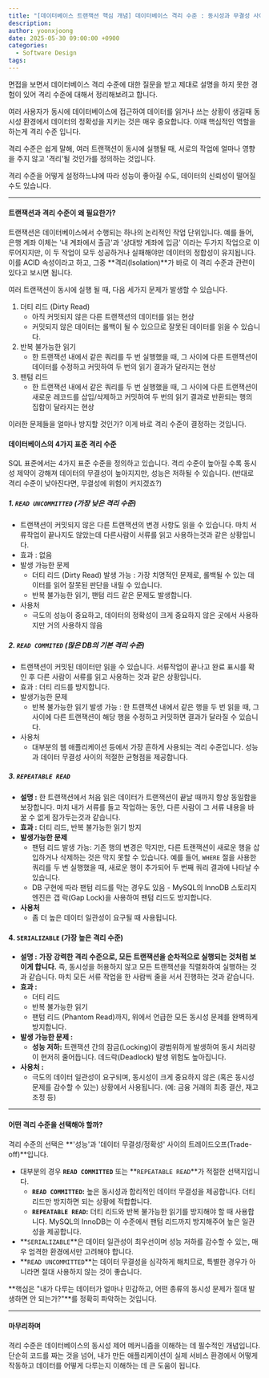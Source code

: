 ```yaml
---
title: "[데이터베이스 트랜잭션 핵심 개념] 데이터베이스 격리 수준 : 동시성과 무결성 사이의 딜레마"
description: 
author: yoonxjoong
date: 2025-05-30 09:00:00 +0900
categories:
  - Software Design
tags:
---
```

면접을 보면서 데이터베이스 격리 수준에 대한 질문을 받고 제대로 설명을 하지 못한 경험이 있어 격리 수준에 대해서 정리해보려고 합니다. 

여러 사용자가 동시에 데이터베이스에 접근하여 데이터를 읽거나 쓰는 상황이 생길때 동시성 환경에서 데이터의 정확성을 지키는 것은 매우 중요합니다. 이때 핵심적인 역할을 하는게 격리 수준 입니다.

격리 수준은 쉽게 말해, 여러 트랜잭션이 동시에 실행될 때, 서로의 작업에 얼마나 영향을 주지 않고 '격리'될 것인가를 정의하는 것입니다. 

격리 수준을 어떻게 설정하느냐에 따라 성능이 좋아질 수도, 데이터의 신뢰성이 떨어질 수도 있습니다.

---

#### 트랜잭션과 격리 수준이 왜 필요한가? 

트랜잭션은 데이터베이스에서 수행되는 하나의 논리적인 작업 단위입니다. 예를 들어, 은행 계좌 이체는 '내 계좌에서 출금'과 '상대방 계좌에 입금' 이라는 두가지 작업으로 이루어지지만, 이 두 작업이 모두 성공하거나 실패해야만 데이터의 정합성이 유지됩니다. 
이를 ACID 속성이라고 하고, 그중 **격리(Isolation)**가 바로 이 격리 수준과 관련이 있다고 보시면 됩니다. 

여러 트랜잭션이 동시에 실행 될 때, 다음 세가지 문제가 발생할 수 있습니다.

1. 더티 리드 (Dirty Read)
	- 아직 커밋되지 않은 다른 트랜잭션의 데이터를 읽는 현상
	- 커밋되지 않은 데이터는 롤백이 될 수 있으므로 잘못된 데이터를 읽을 수 있습니다.
2. 반복 불가능한 읽기
	- 한 트랜잭션 내에서 같은 쿼리를 두 번 실행했을 때, 그 사이에 다른 트랜잭션이 데이터를 수정하고 커밋하여 두 번의 읽기 결과가 달라지는 현상
3. 팬텀 리드
	- 한 트랜잭션 내에서 같은 쿼리를 두 번 실행했을 때, 그 사이에 다른 트랜잭션이 새로운 레코드를 삽입/삭제하고 커밋하여 두 번의 읽기 결과로 반환되는 행의 집합이 달라지는 현상

이러한 문제들을 얼마나 방지할 것인가? 이게 바로 격리 수준이 결정하는 것입니다.


#### 데이터베이스의 4가지 표준 격리 수준
SQL 표준에서는 4가지 표준 수준을 정의하고 있습니다. 격리 수준이 높아질 수록 동시성 제약이 강해져 데이터의 무결성이 높아지지만, 성능은 저하될 수 있습니다. (반대로 격리 수준이 낮아진다면, 무결성에 위험이 커지겠죠?)


##### 1. `READ UNCOMMITTED` (가장 낮은 격리 수준)
- 트랜잭션이 커밋되지 않은 다른 트랜잭션의 변경 사항도 읽을 수 있습니다. 마치 서류작업이 끝나지도 않았는데 다른사람이 서류를 읽고 사용하는것과 같은 상황입니다.
- 효과 : 없음
- 발생 가능한 문제
	- 더티 리드 (Dirty Read) 발생 가능 : 가장 치명적인 문제로, 롤백될 수 있는 데이터를 읽어 잘못된 판단을 내릴 수 있습니다.
	- 반복 불가능한 읽기, 팬텀 리드 같은 문제도 발생합니다.
- 사용처
	- 극도의 성능이 중요하고, 데이터의 정확성이 크게 중요하지 않은 곳에서 사용하지만 거의 사용하지 않음

##### 2. `READ COMMITED` (많은 DB의 기본 격리 수준)
- 트랜잭션이 커밋된 데이터만 읽을 수 있습니다. 서류작업이 끝나고 완료 표시를 확인 후 다른 사람이 서류를 읽고 사용하는 것과 같은 상황입니다.
- 효과 : 더티 리드를 방지합니다.
- 발생가능한 문제
	- 반복 불가능한 읽기 발생 가능 : 한 트랜잭션 내에서 같은 행을 두 번 읽을 때, 그사이에 다른 트랜잭션이 해당 행을 수정하고 커밋하면 결과가 달라질 수 있습니다.
- 사용처
	- 대부분의 웹 애플리케이션 등에서 가장 흔하게 사용되는 격리 수준입니다. 성능과 데이터 무결성 사이의 적절한 균형점을 제공합니다.

##### 3. `REPEATABLE READ`
- **설명 :** 한 트랜잭션에서 처음 읽은 데이터가 트랜잭션이 끝날 때까지 항상 동일함을 보장합니다. 마치 내가 서류를 들고 작업하는 동안, 다른 사람이 그 서류 내용을 바꿀 수 없게 잠가두는것과 같습니다.
- **효과 :** 더티 리드, 반복 불가능한 읽기 방지
- **발생가능한 문제**
	- 팬텀 리드  발생 가능: 기존 행의 변경은 막지만, 다른 트랜잭션이 새로운 행을 삽입하거나 삭제하는 것은 막지 못할 수 있습니다. 예를 들어, `WHERE` 절을 사용한 쿼리를 두 번 실행했을 때, 새로운 행이 추가되어 두 번째 쿼리 결과에 나타날 수 있습니다. 
	- DB 구현에 따라 팬텀 리드를 막는 경우도 있음 - MySQL의 InnoDB 스토리지 엔진은 갭 락(Gap Lock)을 사용하여 팬텀 리드도 방지합니다.
- **사용처**
	- 좀 더 높은 데이터 일관성이 요구될 때 사용됩니다.

#### 4. `SERIALIZABLE` (가장 높은 격리 수준)

- **설명 :** **가장 강력한 격리 수준으로, 모든 트랜잭션을 순차적으로 실행되는 것처럼 보이게 합니다.** 즉, 동시성을 허용하지 않고 모든 트랜잭션을 직렬화하여 실행하는 것과 같습니다. 마치 모든 서류 작업을 한 사람씩 줄을 서서 진행하는 것과 같습니다.
- **효과 :**
    - 더티 리드
    - 반복 불가능한 읽기
    - 팬텀 리드 (Phantom Read)까지, 위에서 언급한 모든 동시성 문제를 완벽하게 방지합니다.
- **발생 가능한 문제 :**
    - **성능 저하:** 트랜잭션 간의 잠금(Locking)이 광범위하게 발생하여 동시 처리량이 현저히 줄어듭니다. 데드락(Deadlock) 발생 위험도 높아집니다.
- **사용처 :**
	- 극도의 데이터 일관성이 요구되며, 동시성이 크게 중요하지 않은 (혹은 동시성 문제를 감수할 수 있는) 상황에서 사용됩니다. (예: 금융 거래의 최종 결산, 재고 조정 등)

---

#### 어떤 격리 수준을 선택해야 할까?

격리 수준의 선택은 **'성능'과 '데이터 무결성/정확성' 사이의 트레이드오프(Trade-off)**입니다.

- 대부분의 경우 **`READ COMMITTED`** 또는 **`REPEATABLE READ`**가 적절한 선택지입니다.
    - **`READ COMMITTED`:** 높은 동시성과 합리적인 데이터 무결성을 제공합니다. 더티 리드만 방지하면 되는 상황에 적합합니다.
    - **`REPEATABLE READ`:** 더티 리드와 반복 불가능한 읽기를 방지해야 할 때 사용합니다. MySQL의 InnoDB는 이 수준에서 팬텀 리드까지 방지해주어 높은 일관성을 제공합니다.
- **`SERIALIZABLE`**은 데이터 일관성이 최우선이며 성능 저하를 감수할 수 있는, 매우 엄격한 환경에서만 고려해야 합니다.
- **`READ UNCOMMITTED`**는 데이터 무결성을 심각하게 해치므로, 특별한 경우가 아니라면 절대 사용하지 않는 것이 좋습니다.

**핵심은 "내가 다루는 데이터가 얼마나 민감하고, 어떤 종류의 동시성 문제가 절대 발생하면 안 되는가?"**를 정확히 파악하는 것입니다.

---

#### 마무리하며

격리 수준은 데이터베이스의 동시성 제어 메커니즘을 이해하는 데 필수적인 개념입니다. 단순히 코드를 짜는 것을 넘어, 내가 만든 애플리케이션이 실제 서비스 환경에서 어떻게 작동하고 데이터를 어떻게 다루는지 이해하는 데 큰 도움이 됩니다.
